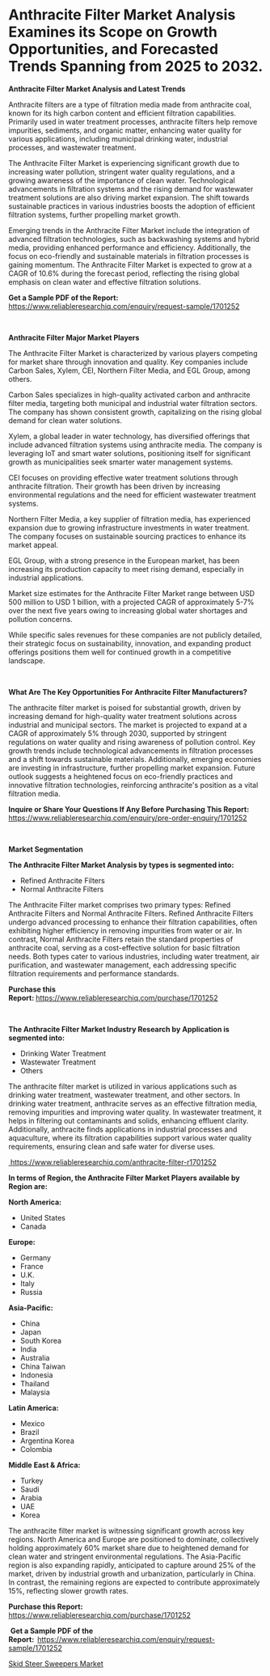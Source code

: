 <p><h1>Anthracite Filter Market Analysis Examines its Scope on Growth Opportunities, and Forecasted Trends Spanning from 2025 to 2032.</h1></p><p><strong>Anthracite Filter Market Analysis and Latest Trends</strong></p>
<p><p>Anthracite filters are a type of filtration media made from anthracite coal, known for its high carbon content and efficient filtration capabilities. Primarily used in water treatment processes, anthracite filters help remove impurities, sediments, and organic matter, enhancing water quality for various applications, including municipal drinking water, industrial processes, and wastewater treatment.</p><p>The Anthracite Filter Market is experiencing significant growth due to increasing water pollution, stringent water quality regulations, and a growing awareness of the importance of clean water. Technological advancements in filtration systems and the rising demand for wastewater treatment solutions are also driving market expansion. The shift towards sustainable practices in various industries boosts the adoption of efficient filtration systems, further propelling market growth.</p><p>Emerging trends in the Anthracite Filter Market include the integration of advanced filtration technologies, such as backwashing systems and hybrid media, providing enhanced performance and efficiency. Additionally, the focus on eco-friendly and sustainable materials in filtration processes is gaining momentum. The Anthracite Filter Market is expected to grow at a CAGR of 10.6% during the forecast period, reflecting the rising global emphasis on clean water and effective filtration solutions.</p></p>
<p><strong>Get a Sample PDF of the Report:&nbsp;</strong> <a href="https://www.reliableresearchiq.com/enquiry/request-sample/1701252?utm_campaign=2443&utm_medium=2&utm_source=Github&utm_content=ia&utm_term=11042025&utm_id=anthracite-filter">https://www.reliableresearchiq.com/enquiry/request-sample/1701252</a></p>
<p>&nbsp;</p>
<p><strong>Anthracite Filter Major Market Players</strong></p>
<p><p>The Anthracite Filter Market is characterized by various players competing for market share through innovation and quality. Key companies include Carbon Sales, Xylem, CEI, Northern Filter Media, and EGL Group, among others. </p><p>Carbon Sales specializes in high-quality activated carbon and anthracite filter media, targeting both municipal and industrial water filtration sectors. The company has shown consistent growth, capitalizing on the rising global demand for clean water solutions. </p><p>Xylem, a global leader in water technology, has diversified offerings that include advanced filtration systems using anthracite media. The company is leveraging IoT and smart water solutions, positioning itself for significant growth as municipalities seek smarter water management systems.</p><p>CEI focuses on providing effective water treatment solutions through anthracite filtration. Their growth has been driven by increasing environmental regulations and the need for efficient wastewater treatment systems.</p><p>Northern Filter Media, a key supplier of filtration media, has experienced expansion due to growing infrastructure investments in water treatment. The company focuses on sustainable sourcing practices to enhance its market appeal.</p><p>EGL Group, with a strong presence in the European market, has been increasing its production capacity to meet rising demand, especially in industrial applications. </p><p>Market size estimates for the Anthracite Filter Market range between USD 500 million to USD 1 billion, with a projected CAGR of approximately 5-7% over the next five years owing to increasing global water shortages and pollution concerns. </p><p>While specific sales revenues for these companies are not publicly detailed, their strategic focus on sustainability, innovation, and expanding product offerings positions them well for continued growth in a competitive landscape.</p></p>
<p>&nbsp;</p>
<p><strong>What Are The Key Opportunities For Anthracite Filter Manufacturers?</strong></p>
<p><p>The anthracite filter market is poised for substantial growth, driven by increasing demand for high-quality water treatment solutions across industrial and municipal sectors. The market is projected to expand at a CAGR of approximately 5% through 2030, supported by stringent regulations on water quality and rising awareness of pollution control. Key growth trends include technological advancements in filtration processes and a shift towards sustainable materials. Additionally, emerging economies are investing in infrastructure, further propelling market expansion. Future outlook suggests a heightened focus on eco-friendly practices and innovative filtration technologies, reinforcing anthracite's position as a vital filtration media.</p></p>
<p><strong>Inquire or Share Your Questions If Any Before Purchasing This Report:</strong> <a href="https://www.reliableresearchiq.com/enquiry/pre-order-enquiry/1701252?utm_campaign=2443&utm_medium=2&utm_source=Github&utm_content=ia&utm_term=11042025&utm_id=anthracite-filter">https://www.reliableresearchiq.com/enquiry/pre-order-enquiry/1701252</a></p>
<p>&nbsp;</p>
<p><strong>Market Segmentation</strong></p>
<p><strong>The Anthracite Filter Market Analysis by types is segmented into:</strong></p>
<p><ul><li>Refined Anthracite Filters</li><li>Normal Anthracite Filters</li></ul></p>
<p><p>The Anthracite Filter market comprises two primary types: Refined Anthracite Filters and Normal Anthracite Filters. Refined Anthracite Filters undergo advanced processing to enhance their filtration capabilities, often exhibiting higher efficiency in removing impurities from water or air. In contrast, Normal Anthracite Filters retain the standard properties of anthracite coal, serving as a cost-effective solution for basic filtration needs. Both types cater to various industries, including water treatment, air purification, and wastewater management, each addressing specific filtration requirements and performance standards.</p></p>
<p><strong>Purchase this Report:&nbsp;</strong><a href="https://www.reliableresearchiq.com/purchase/1701252?utm_campaign=2443&utm_medium=2&utm_source=Github&utm_content=ia&utm_term=11042025&utm_id=anthracite-filter">https://www.reliableresearchiq.com/purchase/1701252</a></p>
<p>&nbsp;</p>
<p><strong>The Anthracite Filter Market Industry Research by Application is segmented into:</strong></p>
<p><ul><li>Drinking Water Treatment</li><li>Wastewater Treatment</li><li>Others</li></ul></p>
<p><p>The anthracite filter market is utilized in various applications such as drinking water treatment, wastewater treatment, and other sectors. In drinking water treatment, anthracite serves as an effective filtration media, removing impurities and improving water quality. In wastewater treatment, it helps in filtering out contaminants and solids, enhancing effluent clarity. Additionally, anthracite finds applications in industrial processes and aquaculture, where its filtration capabilities support various water quality requirements, ensuring clean and safe water for diverse uses.</p></p>
<p><a href="https://www.reliableresearchiq.com/anthracite-filter-r1701252?utm_campaign=2443&utm_medium=2&utm_source=Github&utm_content=ia&utm_term=11042025&utm_id=anthracite-filter">&nbsp;https://www.reliableresearchiq.com/anthracite-filter-r1701252</a></p>
<p><strong>In terms of Region, the Anthracite Filter Market Players available by Region are:</strong></p>
<p>
    <p> <strong> North America: </strong>
        <ul>
            <li>United States</li>
            <li>Canada</li>
        </ul>
        </p> 
    <p> <strong> Europe: </strong>
        <ul>
            <li>Germany</li>
            <li>France</li>
            <li>U.K.</li>
            <li>Italy</li>
            <li>Russia</li>
        </ul>
        </p> 
    <p> <strong> Asia-Pacific: </strong>
        <ul>
            <li>China</li>
            <li>Japan</li>
            <li>South Korea</li>
            <li>India</li>
            <li>Australia</li>
            <li>China Taiwan</li>
            <li>Indonesia</li>
            <li>Thailand</li>
            <li>Malaysia</li>
        </ul>
        </p> 
    <p> <strong> Latin America: </strong>
        <ul>
            <li>Mexico</li>
            <li>Brazil</li>
            <li>Argentina Korea</li>
            <li>Colombia</li>
        </ul>
        </p> 
    <p> <strong> Middle East & Africa: </strong>
        <ul>
            <li>Turkey</li>
            <li>Saudi</li>
            <li>Arabia</li>
            <li>UAE</li>
            <li>Korea</li>
        </ul>
    </p>
    </p>
<p><p>The anthracite filter market is witnessing significant growth across key regions. North America and Europe are positioned to dominate, collectively holding approximately 60% market share due to heightened demand for clean water and stringent environmental regulations. The Asia-Pacific region is also expanding rapidly, anticipated to capture around 25% of the market, driven by industrial growth and urbanization, particularly in China. In contrast, the remaining regions are expected to contribute approximately 15%, reflecting slower growth rates.</p></p>
<p><strong>Purchase this Report: </strong><a href="https://www.reliableresearchiq.com/purchase/1701252?utm_campaign=2443&utm_medium=2&utm_source=Github&utm_content=ia&utm_term=11042025&utm_id=anthracite-filter">https://www.reliableresearchiq.com/purchase/1701252</a></p>
<p>&nbsp;<strong>Get a Sample PDF of the Report:&nbsp;&nbsp;</strong><a href="https://www.reliableresearchiq.com/enquiry/request-sample/1701252?utm_campaign=2443&utm_medium=2&utm_source=Github&utm_content=ia&utm_term=11042025&utm_id=anthracite-filter">https://www.reliableresearchiq.com/enquiry/request-sample/1701252</a></p>
<p><strong></strong></p>
<p><p><a href="https://github.com/BrandonBrown3773/Market-Research-Report-List-1/blob/main/skid-steer-sweepers-market.md?utm_campaign=2443&utm_medium=2&utm_source=Github&utm_content=ia&utm_term=11042025&utm_id=anthracite-filter">Skid Steer Sweepers Market</a></p></p>